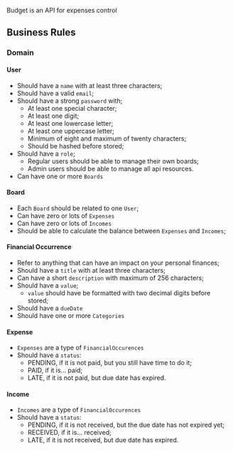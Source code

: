 Budget is an API for expenses control

## Business Rules

### Domain

#### User

- Should have a `name` with at least three characters;
- Should have a valid `email`;
- Should have a strong `password` with;
    - At least one special character;
    - At least one digit;
    - At least one lowercase letter;
    - At least one uppercase letter;
    - Minimum of eight and maximum of twenty characters;
    - Should be hashed before stored;
- Should have a `role`;
    - Regular users should be able to manage their own boards;
    - Admin users should be able to manage all api resources.
- Can have one or more `Boards`

#### Board

- Each `Board` should be related to one `User`;
- Can have zero or lots of `Expenses`
- Can have zero or lots of `Incomes`
- Should be able to calculate the balance between `Expenses` and `Incomes`;

#### Financial Occurrence

- Refer to anything that can have an impact on your personal finances;
- Should have a `title` with at least three characters;
- Can have a short `description` with maximum of 256 characters;
- Should have a `value`;
    - `value` should have be formatted with two decimal digits before stored;
- Should have a `dueDate`
- Should have one or more `Categories`

#### Expense

- `Expenses` are a type of `FinancialOccurences`
- Should have a `status`:
    - PENDING, if it is not paid, but you still have time to do it;
    - PAID, if it is... paid;
    - LATE, if it is not paid, but due date has expired.

#### Income

- `Incomes` are a type of `FinancialOccurences`
- Should have a `status`:
    - PENDING, if it is not received, but the due date has not expired yet;
    - RECEIVED, if it is... received;
    - LATE, if it is not received, but due date has expired.
